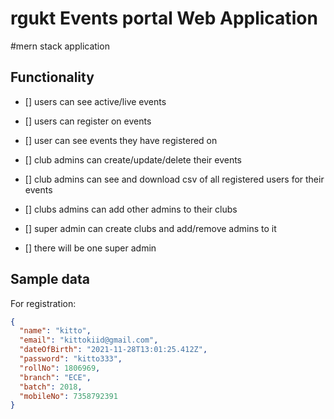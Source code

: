 # rgukt Events portal  Web Application
#mern stack application
## Functionality

- [] users can see active/live events

- [] users can register on events

- [] user can see events they have registered on

- [] club admins can create/update/delete their events

- [] club admins can see and download csv of all registered users for their events

- [] clubs admins can add other admins to their clubs

- [] super admin can create clubs and add/remove admins to it

- [] there will be one super admin

## Sample data

For registration:

```json
{
  "name": "kitto",
  "email": "kittokiid@gmail.com",
  "dateOfBirth": "2021-11-28T13:01:25.412Z",
  "password": "kitto333",
  "rollNo": 1806969,
  "branch": "ECE",
  "batch": 2018,
  "mobileNo": 7358792391
}
```











